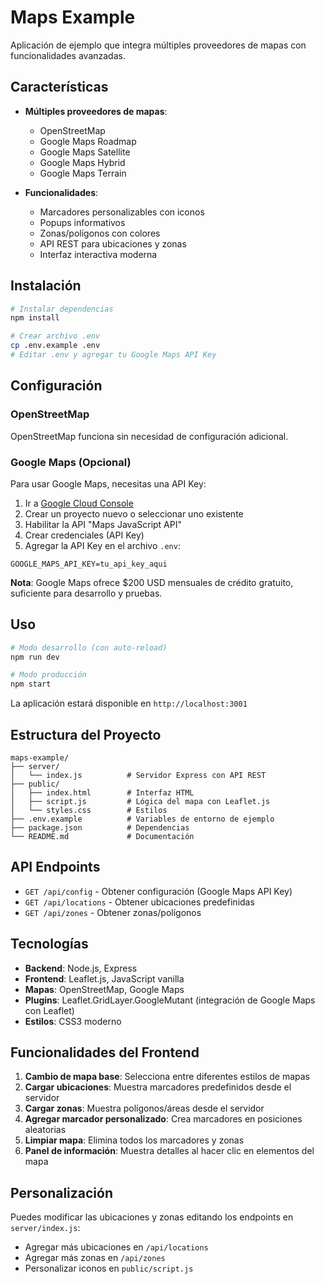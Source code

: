# Maps Example

Aplicación de ejemplo que integra múltiples proveedores de mapas con funcionalidades avanzadas.

## Características

- **Múltiples proveedores de mapas**:
  - OpenStreetMap
  - Google Maps Roadmap
  - Google Maps Satellite
  - Google Maps Hybrid
  - Google Maps Terrain

- **Funcionalidades**:
  - Marcadores personalizables con iconos
  - Popups informativos
  - Zonas/polígonos con colores
  - API REST para ubicaciones y zonas
  - Interfaz interactiva moderna

## Instalación

```bash
# Instalar dependencias
npm install

# Crear archivo .env
cp .env.example .env
# Editar .env y agregar tu Google Maps API Key
```

## Configuración

### OpenStreetMap
OpenStreetMap funciona sin necesidad de configuración adicional.

### Google Maps (Opcional)
Para usar Google Maps, necesitas una API Key:

1. Ir a [Google Cloud Console](https://console.cloud.google.com/)
2. Crear un proyecto nuevo o seleccionar uno existente
3. Habilitar la API "Maps JavaScript API"
4. Crear credenciales (API Key)
5. Agregar la API Key en el archivo `.env`:

```
GOOGLE_MAPS_API_KEY=tu_api_key_aqui
```

**Nota**: Google Maps ofrece $200 USD mensuales de crédito gratuito, suficiente para desarrollo y pruebas.

## Uso

```bash
# Modo desarrollo (con auto-reload)
npm run dev

# Modo producción
npm start
```

La aplicación estará disponible en `http://localhost:3001`

## Estructura del Proyecto

```
maps-example/
├── server/
│   └── index.js          # Servidor Express con API REST
├── public/
│   ├── index.html        # Interfaz HTML
│   ├── script.js         # Lógica del mapa con Leaflet.js
│   └── styles.css        # Estilos
├── .env.example          # Variables de entorno de ejemplo
├── package.json          # Dependencias
└── README.md             # Documentación
```

## API Endpoints

- `GET /api/config` - Obtener configuración (Google Maps API Key)
- `GET /api/locations` - Obtener ubicaciones predefinidas
- `GET /api/zones` - Obtener zonas/polígonos

## Tecnologías

- **Backend**: Node.js, Express
- **Frontend**: Leaflet.js, JavaScript vanilla
- **Mapas**: OpenStreetMap, Google Maps
- **Plugins**: Leaflet.GridLayer.GoogleMutant (integración de Google Maps con Leaflet)
- **Estilos**: CSS3 moderno

## Funcionalidades del Frontend

1. **Cambio de mapa base**: Selecciona entre diferentes estilos de mapas
2. **Cargar ubicaciones**: Muestra marcadores predefinidos desde el servidor
3. **Cargar zonas**: Muestra polígonos/áreas desde el servidor
4. **Agregar marcador personalizado**: Crea marcadores en posiciones aleatorias
5. **Limpiar mapa**: Elimina todos los marcadores y zonas
6. **Panel de información**: Muestra detalles al hacer clic en elementos del mapa

## Personalización

Puedes modificar las ubicaciones y zonas editando los endpoints en `server/index.js`:

- Agregar más ubicaciones en `/api/locations`
- Agregar más zonas en `/api/zones`
- Personalizar iconos en `public/script.js`

